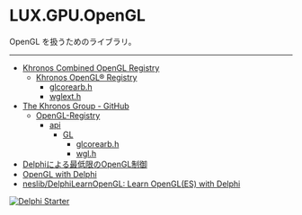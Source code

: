 # LUX.GPU.OpenGL
OpenGL を扱うためのライブラリ。

----
* [Khronos Combined OpenGL Registry](https://www.khronos.org/registry/OpenGL/)
    * [Khronos OpenGL® Registry](https://khronos.org/registry/OpenGL/index_gl.php)
        * [glcorearb.h](https://khronos.org/registry/OpenGL/api/GL/glcorearb.h)
        * [wglext.h](https://khronos.org/registry/OpenGL/api/GL/wglext.h)
* [The Khronos Group - GitHub](https://github.com/KhronosGroup)
    * [OpenGL-Registry](https://github.com/KhronosGroup/OpenGL-Registry)
        * [api](https://github.com/KhronosGroup/OpenGL-Registry/tree/master/api)
            * [GL]()
                * [glcorearb.h](https://github.com/KhronosGroup/OpenGL-Registry/blob/master/api/GL/glcorearb.h)
                * [wgl.h](https://github.com/KhronosGroup/OpenGL-Registry/blob/master/api/GL/wgl.h)
* [Delphiによる最低限のOpenGL制御](https://tokoik.github.io/opengl/delphi.html)
* [OpenGL with Delphi](http://edn.embarcadero.com/jp/article/26401)
* [neslib/DelphiLearnOpenGL: Learn OpenGL(ES) with Delphi](https://github.com/neslib/DelphiLearnOpenGL)

[![Delphi Starter](http://img.en25.com/EloquaImages/clients/Embarcadero/%7B063f1eec-64a6-4c19-840f-9b59d407c914%7D_dx-starter-bn159.png)](https://www.embarcadero.com/jp/products/delphi/starter)
